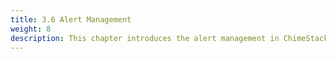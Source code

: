 ```yaml
---
title: 3.6 Alert Management 
weight: 8
description: This chapter introduces the alert management in ChimeStack
---
```



